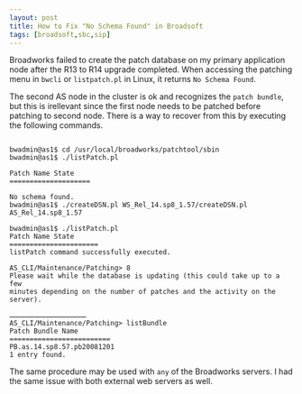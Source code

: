 ```yaml
---
layout: post
title: How to Fix "No Schema Found" in Broadsoft
tags: [broadsoft,sbc,sip]
---
```

Broadworks failed to create the patch database on my primary application node after the R13 to R14 upgrade completed. When accessing the patching menu in `bwcli` or `listpatch.pl` in Linux, it returns `No Schema Found`.  

<!--more-->

The second AS node in the cluster is ok and recognizes the `patch bundle`, but this is irellevant since the first node needs to be patched before patching to second node.   There is a way to recover from this by executing the following commands.

```text

bwadmin@as1$ cd /usr/local/broadworks/patchtool/sbin
bwadmin@as1$ ./listPatch.pl

Patch Name State
====================

No schema found.
bwadmin@as1$ ./createDSN.pl WS_Rel_14.sp8_1.57/createDSN.pl AS_Rel_14.sp8_1.57

bwadmin@as1$ ./listPatch.pl
Patch Name State
======================
listPatch command successfully executed.

AS_CLI/Maintenance/Patching> 8
Please wait while the database is updating (this could take up to a few
minutes depending on the number of patches and the activity on the server).

…………………………………………………
AS_CLI/Maintenance/Patching> listBundle
Patch Bundle Name
=========================
PB.as.14.sp8.57.pb20081201
1 entry found.

```

The same procedure may be used with `any` of the Broadworks servers.  I had the same issue with both external web servers as well.



